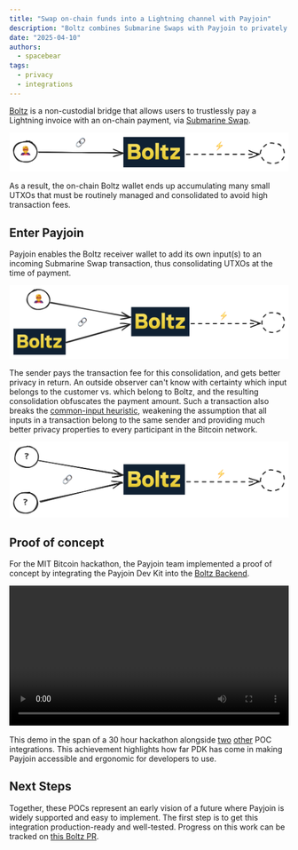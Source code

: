 ```yaml
---
title: "Swap on-chain funds into a Lightning channel with Payjoin"
description: "Boltz combines Submarine Swaps with Payjoin to privately transfer on-chain funds into a Lightning channel, while saving on network fees."
date: "2025-04-10"
authors:
  - spacebear
tags:
  - privacy
  - integrations
---
```


[Boltz](https://boltz.exchange) is a non-custodial bridge that allows users to
trustlessly pay a Lightning invoice with an on-chain payment, via
[Submarine Swap](https://www.voltage.cloud/blog/submarine-swaps-how-do-they-work-and-where-they-are-used).

![Boltz Submarine Swap](../assets/boltz-swap.png)

As a result, the on-chain Boltz wallet ends up accumulating many small UTXOs that
must be routinely managed and consolidated to avoid high transaction fees.

## Enter Payjoin

Payjoin enables the Boltz receiver wallet to add its own input(s) to an incoming
Submarine Swap transaction, thus consolidating UTXOs at the time of payment.

![Boltz Submarine Swap with Payjoin](../assets/boltz-payjoin-swap.png)

The sender pays the transaction fee for this consolidation, and gets better
privacy in return. An outside observer can't know with certainty which input
belongs to the customer vs. which belong to Boltz, and the resulting
consolidation obfuscates the payment amount. Such a transaction also breaks the
[common-input heuristic](https://en.bitcoin.it/wiki/Common-input-ownership_heuristic),
weakening the assumption that all inputs in a transaction belong to the same
sender and providing much better privacy properties to every participant in the
Bitcoin network.

![Payjoin breaks the common-input heuristic](../assets/boltz-cih.png)

## Proof of concept

For the MIT Bitcoin hackathon, the Payjoin team implemented a proof of concept
by integrating the Payjoin Dev Kit into the
[Boltz Backend](https://github.com/DanGould/boltz-backend).

<video width="100%" controls><source src="../assets/boltz-payjoin.mp4">No video support.</video>

This demo in the span of a 30 hour hackathon alongside
[two](https://x.com/payjoindevkit/status/1909667705730269274)
[other](https://github.com/thebrandonlucas/interactive-payjoin)
POC integrations.
This achievement highlights how far PDK has come in making Payjoin accessible
and ergonomic for developers to use.

## Next Steps

Together, these POCs represent an early vision of a future where Payjoin is
widely supported and easy to implement. The first step is to get this integration
production-ready and well-tested. Progress on this work can be tracked on
[this Boltz PR](https://github.com/BoltzExchange/boltz-backend/pull/892).
